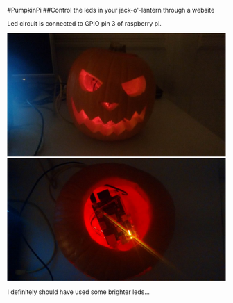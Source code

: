 #PumpkinPi
##Control the leds in your jack-o'-lantern through a website

Led circuit is connected to GPIO pin 3 of raspberry pi.

![alt text](front.jpg)
![alt text](inside.jpg)

I definitely should have used some brighter leds...

